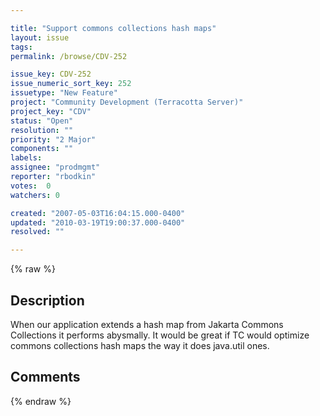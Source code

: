 ```yaml
---

title: "Support commons collections hash maps"
layout: issue
tags: 
permalink: /browse/CDV-252

issue_key: CDV-252
issue_numeric_sort_key: 252
issuetype: "New Feature"
project: "Community Development (Terracotta Server)"
project_key: "CDV"
status: "Open"
resolution: ""
priority: "2 Major"
components: ""
labels: 
assignee: "prodmgmt"
reporter: "rbodkin"
votes:  0
watchers: 0

created: "2007-05-03T16:04:15.000-0400"
updated: "2010-03-19T19:00:37.000-0400"
resolved: ""

---
```




{% raw %}



## Description

<div markdown="1" class="description">

When our application extends a hash map from Jakarta Commons Collections it performs abysmally. It would be great if TC would optimize commons collections hash maps the way it does java.util ones.


</div>

## Comments



{% endraw %}
